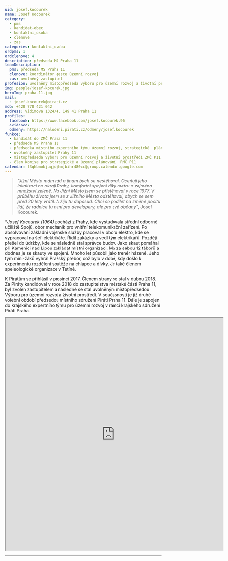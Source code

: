 ```yaml
---
uid: josef.kocourek
name: Josef Kocourek
category:
  - pms
  - kandidat-obec
  - kontaktni_osoba
  - clenove
  - zas
categories: kontaktni_osoba    
ordpms: 1
ordclenove: 4
description: předseda MS Praha 11
teamDescription:
  pms: předseda MS Praha 11
  clenove: koordinátor gesce územní rozvoj
  zas: uvolněný zastupitel
profesion: uvolněný místopředseda výboru pro územní rozvoj a životní prostředí
img: people/josef-kocurek.jpg
heroImg: praha-11.jpg
mail:
  - josef.kocourek@pirati.cz
mob: +420 778 421 042
address: Vidimova 1324/4, 149 41 Praha 11
profiles:
  facebook: https://www.facebook.com/josef.kocourek.96
  evidence: 
  odmeny: https://nalodeni.pirati.cz/odmeny/josef.kocourek
funkce:
  - kandidát do ZMČ Praha 11
  - předseda MS Praha 11
  - předsedka místního expertního týmu územní rozvoj, strategické  plánování, doprava, životní prostředí, infrastruktura, veřejný prostor a bydlení 
  - uvolněný zastupitel Prahy 11
  - místopředseda Výboru pro územní rozvoj a životní prostředí ZMČ P11
  - člen Komise pro strategické a územní plánování  RMČ P11
calendar: f3qhbmobjuqjojhmjbihr480cc@group.calendar.google.com
---
```




>*"Jižní Město mám rád a jinam bych se nestěhoval. Oceňuji  jeho lokalizací na okraji Prahy, komfortní spojení díky metru a zejména množství zeleně. Na Jižní Město jsem se přistěhoval v roce 1977. V průběhu života jsem se z Jižního Města odstěhoval, abych se sem před 20 lety vrátil. A žiju tu doposud. Chci se podílet na změně pocitu lidí, že radnice tu není pro developery, ale pro své občany"*, Josef Kocourek.

**Josef Kocourek (*1964)** pochází z Prahy, kde vystudovala střední odborné učiliště Spojů, obor mechanik pro vnitřní telekomunikační zařízení. Po absolvování základní vojenské služby pracoval v oboru elektro, kde se vypracoval na šef-elektrikáře. Řídil zakázky a vedl tým elektrikářů. Později přešel do údržby, kde se následně stal správce budov. Jako skaut pomáhal při Kamenici nad Lipou zakládat místní organizaci. Má za sebou 12 táborů a dodnes je se skauty ve spojení. Mnoho let působil jako trenér házené. Jeho tým mini-žáků vyhrál Pražský přebor, což bylo v době, kdy došlo k experimentu rozdělení soutěže na chlapce a dívky. Je také členem speleologické organizace v Tetíně.

K Pirátům se přihlásil v prosinci 2017. Členem strany se stal v dubnu 2018. Za Piráty kandidoval v roce 2018 do zastupitelstva městské části Praha 11, byl zvolen zastupitelem a následně se stal uvolněným místopředsedou Výboru pro územní rozvoj a životní prostředí. V současnosti je již druhé volební období předsedou místního sdružení Piráti Praha 11. Dále je zapojen do krajského expertního týmu pro územní rozvoj v rámci krajského sdružení Piráti Praha.



<iframe width="700" height="750" src="https://calendar.google.com/calendar/u/0/embed?src=f3qhbmobjuqjojhmjbihr480cc@group.calendar.google.com&ctz=Europe/Prague"></iframe>

---
